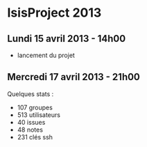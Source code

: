 IsisProject 2013
================

Lundi 15 avril 2013 - 14h00
---------------------------
- lancement du projet

Mercredi 17 avril 2013 - 21h00
-------------------------------
Quelques stats :
- 107 groupes
- 513 utilisateurs
- 40 issues
- 48 notes
- 231 clés ssh
